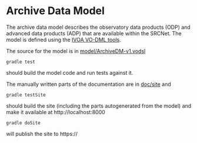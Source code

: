 Archive Data Model 
==================

The archive data model describes the observatory data products (ODP) and advanced
data products (ADP) that are available within the SRCNet. 
The model is defined using the
[IVOA VO-DML tools](https://ivoa.github.io/vo-dml/).

The source for the model is in [model/ArchiveDM-v1.vodsl](model/ArchiveDM-v1.vodsl)

```
gradle test
```
should build the model code and run tests against it.

The manually written parts of the documentation are in [doc/site](doc/site) and

```shell
gradle testSite
```

should build the site (including the parts autogenerated from the model) and make it available at http://localhost:8000

```shell
gradle doSite
```

will publish the site to https://